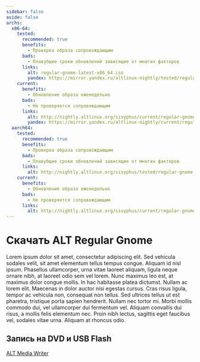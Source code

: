```yaml
---
sidebar: false
aside: false
archs:
  x86-64:
    tested:
      recommended: true
      benefits:
        - Проверка образа сопровождающим
      bads:
        - Плавубщие сроки обновлений зависящие от многих факторов
      links:
        alt: regular-gnome-latest-x86_64.iso
        yandex: https://mirror.yandex.ru/altlinux-nightly/tested/regular-gnome-latest-x86_64.iso
    current:
      benefits:
        - Обновление образа еженедельно
      bads:
        - Не проверяется сопровождающим
      links:
        alt: http://nightly.altlinux.org/sisyphus/current/regular-gnome-latest-x86_64.iso
        yandex: https://mirror.yandex.ru/altlinux-nightly/current/regular-gnome-latest-x86_64.iso
  aarch64:
    tested:
      recommended: true
      benefits:
        - Проверка образа сопровождающим
      bads:
        - Плавубщие сроки обновлений зависящие от многих факторов
      links:
        alt: http://nightly.altlinux.org/sisyphus/tested/regular-gnome-latest-aarch64.iso
    current:
      benefits:
        - Обновление образа еженедельно
      bads:
        - Не проверяется сопровождающим
      links:
        alt: http://nightly.altlinux.org/sisyphus/current/regular-gnome-latest-aarch64.iso
---
```


# Скачать ALT Regular Gnome

Lorem ipsum dolor sit amet, consectetur adipiscing elit. Sed vehicula sodales velit, sit amet elementum tellus tempus congue. Aliquam id nisl ipsum. Phasellus ullamcorper, urna vitae laoreet aliquam, ligula neque ornare nibh, at laoreet odio sem vel lorem. Nunc maximus leo est, at maximus dolor congue mollis. In hac habitasse platea dictumst. Nullam ac lorem elit. Maecenas in dolor auctor nisi egestas cursus. Cras risus ligula, tempor ac vehicula non, consequat non tellus. Sed ultrices tellus ut est pharetra, tristique porta sapien hendrerit. Nullam nec tortor mi. Morbi mollis commodo dui, vel ullamcorper dui fermentum vel. Aliquam convallis dui risus, a mollis felis elementum nec. Proin nibh lectus, sagittis eget faucibus vel, sodales vitae urna. Aliquam at rhoncus odio.

<DownloadListAmper/>

## Запись на DVD и USB Flash

[ALT Media Writer](https://www.altlinux.org/Запись_образов_на_DVD_и_USB_Flash)
